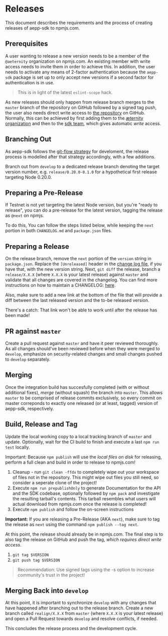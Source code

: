 # Releases

This document describes the requirements and the process of creating releases of
aepp-sdk to npmjs.com.

## Prerequisites

A user wanting to release a new version needs to be a member of the `@aeternity`
organization on npmjs.com. An existing member with write access needs to invite
them in order to achieve this. In addition, the user needs to activate any means
of 2-factor authentication because the `aepp-sdk` package is set up to only
accept new versions if a second factor for authentication is in use.

> This is in light of the latest `eslint-scope` hack.

As new releases should only happen from release branch merges to the `master`
branch of the repository on GitHub followed by a signed tag push, the user also
needs direct write access to [the repository] on GitHub. Normally, this can be
achieved by first adding them to the [æternity organization] and then to the
[sdk team], which gives automatic _write_ access.

[the repository]: https://github.com/aeternity/aepp-sdk-js
[æternity organization]: https://github.com/orgs/aeternity/people
[sdk team]: https://github.com/orgs/aeternity/teams/sdk

## Branching Out

As aepp-sdk follows the [git-flow strategy] for develoment, the release process
is modelled after that strategy accordingly, with a few additions.

Branch out from `develop` to a dedicated release branch denoting the target
version number, e.g. `release/0.20.0-0.1.0` for a hypothetical first release
targeting Node 0.20.0.

[git-flow strategy]: https://danielkummer.github.io/git-flow-cheatsheet/

## Preparing a Pre-Release

If Testnet is not yet targeting the latest Node version, but you're "ready to release", you can do a pre-release for the latest version, tagging the release as `@next` on npmjs.

To do this, You can follow the steps listed below, while keeping the `next` portion in both `CHANGELOG.md` and `package.json` files.

## Preparing a Release

On the release branch, remove the `next` portion of the `version`
string in `package.json`. Replace the `[Unreleased]` header in the
[change log file], if you have that, with the new version string.
Next, `git diff` the release, branch a `release/X.X.X` (where `X.X.X` is your latest release) against `master` and validate that all changes are covered in the changelog. You can find more instructions on how to maintain a CHANGELOG: [here](http://keepachangelog.com).

Also, make sure to add a new link at the bottom of the file that will
provide a diff between the last released version and the to-be released
version.

There's a catch: That link won't be able to work until after the release has
been made!

[change log file]: ../CHANGELOG.md

## PR against `master`

Create a pull request against `master` and have it peer reviewed thoroughly. As
all changes should've been reviewed before when they were merged to `develop`,
emphasize on security-related changes and small changes pushed to `develop`
separately.

## Merging

Once the integration build has succesfully completed (with or without additional
fixes), *merge* (without squash) the branch into `master`. This allows `master` to be comprised of release commits exclusively, so every commit on master correponds to exactly one released (or at least, tagged) version of aepp-sdk, respectively.

## Build, Release and Tag

Update the local working copy to a local tracking branch of `master` and
update. Optionally, wait for the CI build to finish and execute a last
`npm run test` locally.

Important: Because `npm publish` will use the *local files on disk* for
releasing, perform a full clean and build in order to release to npmjs.com!

1. Cleanup - run `git clean -ffdx` to completely wipe out your workspace of
   files not in the repository. This might wipe out files you still need, so
   consider a seperate clone of the project!
2. Execute `npm run prepublishOnly` to generate Documentation for the API and the SDK codebase, optionally followed by `npm pack` and investigate the resulting tarball's contents. This tarball resembles what
   users will actual download from npmjs.com once the release is completed!
3. Execute `npm publish` and follow the on-screen instructions

**Important:** If you are releasing a Pre-Release (AKA `next`), make sure to tag the release as `next` using the command `npm publish --tag next`.

At this point, the release should already be in npmjs.com. The final step is to
also tag the release on GitHub and push the tag, *which requires direct write
access*.

1. `git tag $VERSION`
2. `git push tag $VERSION`

> Recommendation: Use signed tags using the -s option to increase community's
> trust in the project!

## Merging Back into `develop`

At this point, it is important to synchronize `develop` with any changes that
have happened after branching out to the release branch. Create a new branch called `realign/X.X.X` from `master` (where `X.X.X` is your latest release) and open a Pull Request towards `develop` and resolve conflicts, if needed.

This concludes the release process and the development cycle.
